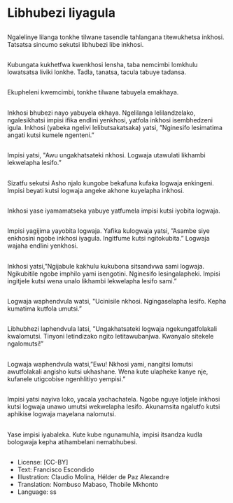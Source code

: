 # Libhubezi liyagula

##
Ngalelinye lilanga tonkhe
tilwane tasendle tahlangana
titewukhetsa inkhosi.
Tatsatsa sincumo sekutsi
libhubezi libe inkhosi.

##
Kubungata kukhetfwa
kwenkhosi lensha, taba
nemcimbi lomkhulu lowatsatsa
liviki lonkhe.
Tadla, tanatsa, tacula tabuye
tadansa.

##
Ekupheleni kwemcimbi, tonkhe
tilwane tabuyela emakhaya.

##
Inkhosi bhubezi nayo yabuyela
ekhaya.
Ngelilanga lelilandzelako,
ngalesikhatsi impisi ifika endlini
yenkhosi, yatfola inkhosi
isembhedzeni igula.
Inkhosi (yabeka ngelivi
lelibutsakatsaka) yatsi,
”Nginesifo lesimatima angati
kutsi kumele ngenteni.”

##
Impisi yatsi, "Awu
ungakhatsateki nkhosi. Logwaja
utawulati likhambi lekwelapha
lesifo.”

##
Sizatfu sekutsi Asho njalo kungobe bekafuna kufaka
logwaja enkingeni. Impisi beyati kutsi logwaja angeke
akhone kuyelapha inkhosi.

##
Inkhosi yase iyamamatseka
yabuye yatfumela impisi kutsi
iyobita logwaja.

##
Impisi yagijima yayobita
logwaja. Yafika kulogwaja yatsi,
”Asambe siye enkhosini ngobe
inkhosi iyagula. Ingitfume kutsi
ngitokubita.”
Logwaja wajaha endlini
yenkhosi.

##
Inkhosi yatsi,”Ngijabule kakhulu
kukubona sitsandvwa sami
logwaja. Ngikubitile ngobe
imphilo yami isengotini.
Nginesifo lesingalapheki. Impisi
ingitjele kutsi wena unalo
likhambi lekwelapha lesifo
sami.”

##
Logwaja waphendvula watsi, "Ucinisile nkhosi.
Ngingaselapha lesifo. Kepha kumatima kutfola umutsi.”

##
Libhubhezi laphendvula latsi,
”Ungakhatsateki logwaja
ngekungatfolakali kwalomutsi.
Tinyoni letindizako ngito
letitawubanjwa.
Kwanyalo sitekele ngalomutsi!”

##
Logwaja waphendvula
watsi,”Ewu! Nkhosi yami,
nangitsi lomutsi awutfolakali
angisho kutsi ukhashane. Wena
kute ulapheke kanye nje,
kufanele utigcobise ngenhlitiyo
yempisi.”

##
Impisi yatsi nayiva loko, yacala
yachachatela. Ngobe nguye
lotjele inkhosi kutsi logwaja
unawo umutsi wekwelapha
lesifo. Akunamsita ngalutfo
kutsi aphikise logwaja mayelana
nalomutsi.

##
Yase impisi iyabaleka.
Kute kube ngunamuhla, impisi
itsandza kudla bologwaja kepha
atihambelani nemabhubesi.

##
* License: [CC-BY]
* Text: Francisco Escondido
* Illustration: Claudio Molina, Hélder de Paz Alexandre
* Translation: Nombuso Mabaso, Thobile Mkhonto
* Language: ss
